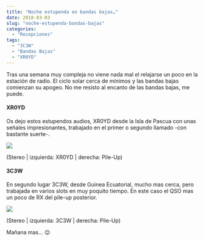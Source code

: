 ```yaml
---
title: "Noche estupenda en bandas bajas…"
date: 2018-03-03
slug: "noche-estupenda-bandas-bajas"
categories:
  - "Recepciones"
tags:
  - "3C3W"
  - "Bandas Bajas"
  - "XR0YD"
---
```


Tras una semana muy compleja no viene nada mal el relajarse un poco en la estación de radio. El ciclo solar cerca de mínimos y las bandas bajas comienzan su apogeo. No me resisto al encanto de las bandas bajas, me puede.

#### XR0YD

Os dejo estos estupendos audios, XR0YD desde la Isla de Pascua con unas señales impresionantes, trabajado en el primer o segundo llamado -con bastante suerte-.

[![](https://www.eb1tr.info/wp-content/uploads/2018/03/bgheader.jpg)](https://www.eb1tr.info/wp-content/uploads/2018/03/bgheader.jpg)

  
(Stereo | izquierda: XR0YD | derecha: Pile-Up)

#### 3C3W

En segundo lugar 3C3W, desde Guinea Ecuatorial, mucho mas cerca, pero trabajada en varios slots en muy poquito tiempo. En este caso el QSO mas un poco de RX del pile-up posterior.

[![](https://www.eb1tr.info/wp-content/uploads/2018/03/topimg.jpg)](https://www.eb1tr.info/wp-content/uploads/2018/03/topimg.jpg)

  
(Stereo | izquierda: 3C3W | derecha: Pile-Up)

Mañana mas… 😉
